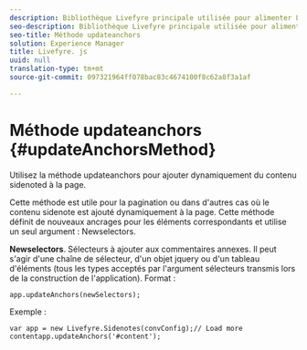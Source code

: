 ```yaml
---
description: Bibliothèque Livefyre principale utilisée pour alimenter Livefyre sur votre site.
seo-description: Bibliothèque Livefyre principale utilisée pour alimenter Livefyre sur votre site.
seo-title: Méthode updateanchors
solution: Experience Manager
title: Livefyre. js
uuid: null
translation-type: tm+mt
source-git-commit: 097321964ff078bac83c4674100f8c62a8f3a1af

---
```



# Méthode updateanchors {#updateAnchorsMethod}

Utilisez la méthode updateanchors pour ajouter dynamiquement du contenu sidenoted à la page.

Cette méthode est utile pour la pagination ou dans d&#39;autres cas où le contenu sidenote est ajouté dynamiquement à la page. Cette méthode définit de nouveaux ancrages pour les éléments correspondants et utilise un seul argument : Newselectors.

**Newselectors**. Sélecteurs à ajouter aux commentaires annexes. Il peut s&#39;agir d&#39;une chaîne de sélecteur, d&#39;un objet jquery ou d&#39;un tableau d&#39;éléments (tous les types acceptés par l&#39;argument sélecteurs transmis lors de la construction de l&#39;application).
Format :

```
app.updateAnchors(newSelectors);
```

Exemple :

```
var app = new Livefyre.Sidenotes(convConfig);// Load more contentapp.updateAnchors('#content');
```
